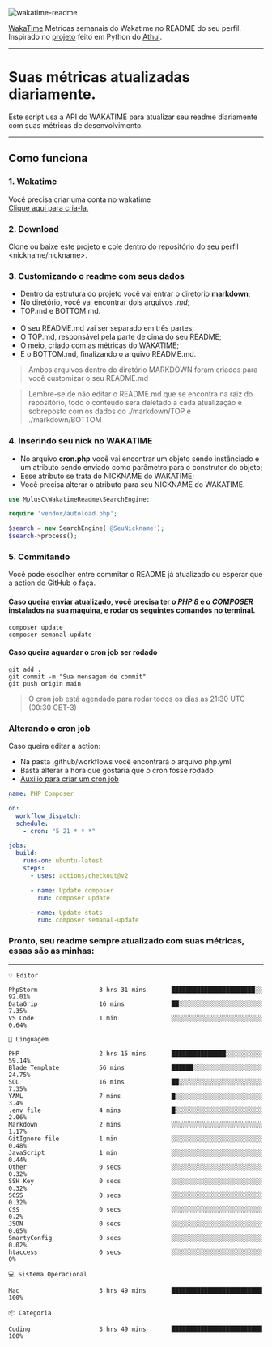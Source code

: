 ![wakatime-readme](https://socialify.git.ci/bymatheus/wakatime-readme/image?description=1&descriptionEditable=M%C3%A9tricas%20semanais%20do%20Wakatime%20no%20seu%20README%20de%20perfil.&font=KoHo&forks=1&language=1&owner=1&pattern=Signal&stargazers=1&theme=Dark)

[WakaTime](https://wakatime.com) Metricas semanais do Wakatime no README do seu perfil. <br>
Inspirado no [projeto](https://github.com/athul/waka-readme) feito em Python do [Athul](https://github.com/athul).
___

# Suas métricas atualizadas diariamente.
Este script usa a API do WAKATIME para atualizar seu readme diariamente com suas métricas de desenvolvimento.

___

## Como funciona

### 1. Wakatime
Você precisa criar uma conta no wakatime <br>
[Clique aqui para cria-la.](https://wakatime.com) 

### 2. Download
Clone ou baixe este projeto e cole dentro do repositório do seu perfil <nickname/nickname>.

### 3. Customizando o readme com seus dados
- Dentro da estrutura do projeto você vai entrar o diretorio **markdown**;  
- No diretório, você vai encontrar dois arquivos *.md*;
- TOP.md e BOTTOM.md.
<br><br>
- O seu README.md vai ser separado em três partes; 
- O TOP.md, responsável pela parte de cima do seu README;
- O meio, criado com as métricas do WAKATIME;
- E o BOTTOM.md, finalizando o arquivo README.md.<br>

> Ambos arquivos dentro do diretório MARKDOWN foram criados para você customizar o seu README.md

> Lembre-se de não editar o README.md que se encontra na raiz do repositório, todo o conteúdo será deletado a cada atualização e sobreposto com os dados do ./markdown/TOP e ./markdown/BOTTOM

### 4. Inserindo seu nick no WAKATIME
- No arquivo **cron.php** você vai encontrar um objeto sendo instânciado e um atributo sendo enviado como parâmetro para o construtor do objeto;
- Esse atributo se trata do NICKNAME do WAKATIME;
- Você precisa alterar o atributo para seu NICKNAME do WAKATIME.

```php
use MplusC\WakatimeReadme\SearchEngine;

require 'vendor/autoload.php';

$search = new SearchEngine('@SeuNickname');
$search->process();
```

### 5. Commitando
Você pode escolher entre commitar o README já atualizado ou esperar que a action do GitHub o faça. <br>

#### Caso queira enviar atualizado, você precisa ter o *PHP 8* e o *COMPOSER* instalados na sua maquina, e rodar os seguintes comandos no terminal.
```composer
composer update
composer semanal-update 
```

#### Caso queira aguardar o cron job ser rodado 
```git 
git add .
git commit -m "Sua mensagem de commit"
git push origin main
```

>O cron job está agendado para rodar todos os dias as 21:30 UTC (00:30 CET-3) 

### Alterando o cron job
Caso queira editar a action:

- Na pasta .github/workflows você encontrará o arquivo php.yml
- Basta alterar a hora que gostaria que o cron fosse rodado
- [Auxilio para criar um cron job](https://crontab.guru)

```yml
name: PHP Composer

on:
  workflow_dispatch:
  schedule:
    - cron: "5 21 * * *"

jobs:
  build:
    runs-on: ubuntu-latest
    steps:
      - uses: actions/checkout@v2

      - name: Update composer
        run: composer update

      - name: Update stats
        run: composer semanal-update
```

### Pronto, seu readme sempre atualizado com suas métricas, essas são as minhas:

___
```text
💡 Editor

PhpStorm                 3 hrs 31 mins       ███████████████████████░░     92.01%
DataGrip                 16 mins             ██░░░░░░░░░░░░░░░░░░░░░░░      7.35%
VS Code                  1 min               ░░░░░░░░░░░░░░░░░░░░░░░░░      0.64%
```
```text
💬 Linguagem

PHP                      2 hrs 15 mins       ███████████████░░░░░░░░░░     59.14%
Blade Template           56 mins             ██████░░░░░░░░░░░░░░░░░░░     24.75%
SQL                      16 mins             ██░░░░░░░░░░░░░░░░░░░░░░░      7.35%
YAML                     7 mins              █░░░░░░░░░░░░░░░░░░░░░░░░       3.4%
.env file                4 mins              █░░░░░░░░░░░░░░░░░░░░░░░░      2.06%
Markdown                 2 mins              ░░░░░░░░░░░░░░░░░░░░░░░░░      1.17%
GitIgnore file           1 min               ░░░░░░░░░░░░░░░░░░░░░░░░░      0.48%
JavaScript               1 min               ░░░░░░░░░░░░░░░░░░░░░░░░░      0.44%
Other                    0 secs              ░░░░░░░░░░░░░░░░░░░░░░░░░      0.32%
SSH Key                  0 secs              ░░░░░░░░░░░░░░░░░░░░░░░░░      0.32%
SCSS                     0 secs              ░░░░░░░░░░░░░░░░░░░░░░░░░      0.32%
CSS                      0 secs              ░░░░░░░░░░░░░░░░░░░░░░░░░       0.2%
JSON                     0 secs              ░░░░░░░░░░░░░░░░░░░░░░░░░      0.05%
SmartyConfig             0 secs              ░░░░░░░░░░░░░░░░░░░░░░░░░      0.02%
htaccess                 0 secs              ░░░░░░░░░░░░░░░░░░░░░░░░░         0%
```
```text
💻 Sistema Operacional

Mac                      3 hrs 49 mins       █████████████████████████       100%
```
```text
📦 Categoria

Coding                   3 hrs 49 mins       █████████████████████████       100%
```
